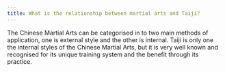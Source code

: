 ```yaml
---
title: What is the relationship between martial arts and Taiji?
---
```


The Chinese Martial Arts can be categorised in to two main methods of application, one is external style and the other is internal. Taiji is only one the internal styles of the Chinese Martial Arts, but it is very well known and recognised for its unique training system and the benefit through its practice.